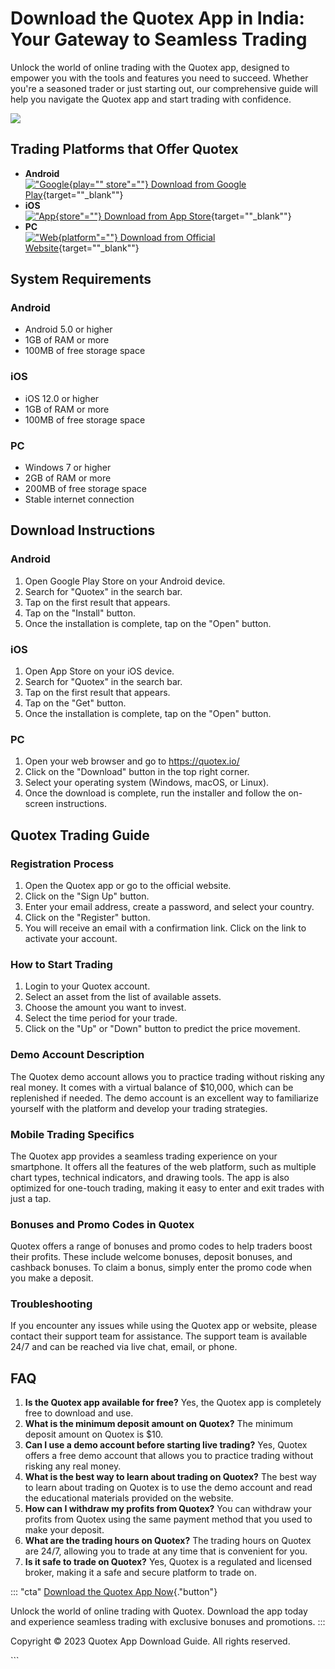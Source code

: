 

# Download the Quotex App in India: Your Gateway to Seamless Trading

Unlock the world of online trading with the Quotex app, designed to
empower you with the tools and features you need to succeed. Whether
you\'re a seasoned trader or just starting out, our comprehensive guide
will help you navigate the Quotex app and start trading with confidence.

[![](https://static.quotex.io/files/1_en/300_250.jpg)](https://traff.sbs/brokerqxsignupf)




## Trading Platforms that Offer Quotex

-   **Android**\
    [!["Google](\%22images/google-play-icon.png\%22){play=""
    store"=""} Download from Google
    Play](\%22https://play.google.com/store/apps/details?id=com.binary.quotex\%22){target=""_blank""}
-   **iOS**\
    [!["App](\%22images/app-store-icon.png\%22){store"=""}
    Download from App
    Store](\%22https://apps.apple.com/us/app/quotex-trade-make-money/id1513941232\%22){target=""_blank""}
-   **PC**\
    [!["Web](\%22images/windows-icon.png\%22){platform"=""}
    Download from Official
    Website](\%22https://quotex.io/\%22){target=""_blank""}

## System Requirements

### Android

-   Android 5.0 or higher
-   1GB of RAM or more
-   100MB of free storage space

### iOS

-   iOS 12.0 or higher
-   1GB of RAM or more
-   100MB of free storage space

### PC

-   Windows 7 or higher
-   2GB of RAM or more
-   200MB of free storage space
-   Stable internet connection

## Download Instructions

### Android

1.  Open Google Play Store on your Android device.
2.  Search for "Quotex" in the search bar.
3.  Tap on the first result that appears.
4.  Tap on the "Install" button.
5.  Once the installation is complete, tap on the "Open" button.

### iOS

1.  Open App Store on your iOS device.
2.  Search for "Quotex" in the search bar.
3.  Tap on the first result that appears.
4.  Tap on the "Get" button.
5.  Once the installation is complete, tap on the "Open" button.

### PC

1.  Open your web browser and go to https://quotex.io/
2.  Click on the "Download" button in the top right corner.
3.  Select your operating system (Windows, macOS, or Linux).
4.  Once the download is complete, run the installer and follow the
    on-screen instructions.

## Quotex Trading Guide

### Registration Process

1.  Open the Quotex app or go to the official website.
2.  Click on the "Sign Up" button.
3.  Enter your email address, create a password, and select your
    country.
4.  Click on the "Register" button.
5.  You will receive an email with a confirmation link. Click on the
    link to activate your account.

### How to Start Trading

1.  Login to your Quotex account.
2.  Select an asset from the list of available assets.
3.  Choose the amount you want to invest.
4.  Select the time period for your trade.
5.  Click on the "Up" or "Down" button to predict the price
    movement.

### Demo Account Description

The Quotex demo account allows you to practice trading without risking
any real money. It comes with a virtual balance of \$10,000, which can
be replenished if needed. The demo account is an excellent way to
familiarize yourself with the platform and develop your trading
strategies.

### Mobile Trading Specifics

The Quotex app provides a seamless trading experience on your
smartphone. It offers all the features of the web platform, such as
multiple chart types, technical indicators, and drawing tools. The app
is also optimized for one-touch trading, making it easy to enter and
exit trades with just a tap.

### Bonuses and Promo Codes in Quotex

Quotex offers a range of bonuses and promo codes to help traders boost
their profits. These include welcome bonuses, deposit bonuses, and
cashback bonuses. To claim a bonus, simply enter the promo code when you
make a deposit.

### Troubleshooting

If you encounter any issues while using the Quotex app or website,
please contact their support team for assistance. The support team is
available 24/7 and can be reached via live chat, email, or phone.

## FAQ

1.  **Is the Quotex app available for free?** Yes, the Quotex app is
    completely free to download and use.
2.  **What is the minimum deposit amount on Quotex?** The minimum
    deposit amount on Quotex is \$10.
3.  **Can I use a demo account before starting live trading?** Yes,
    Quotex offers a free demo account that allows you to practice
    trading without risking any real money.
4.  **What is the best way to learn about trading on Quotex?** The best
    way to learn about trading on Quotex is to use the demo account and
    read the educational materials provided on the website.
5.  **How can I withdraw my profits from Quotex?** You can withdraw your
    profits from Quotex using the same payment method that you used to
    make your deposit.
6.  **What are the trading hours on Quotex?** The trading hours on
    Quotex are 24/7, allowing you to trade at any time that is
    convenient for you.
7.  **Is it safe to trade on Quotex?** Yes, Quotex is a regulated and
    licensed broker, making it a safe and secure platform to trade on.

::: \"cta\"
[Download the Quotex App
Now](\%22https://traff.sbs/quotexonelink\%22){."button"}

Unlock the world of online trading with Quotex. Download the app today
and experience seamless trading with exclusive bonuses and promotions.
:::

Copyright © 2023 Quotex App Download Guide. All rights reserved.

\`\`\`

